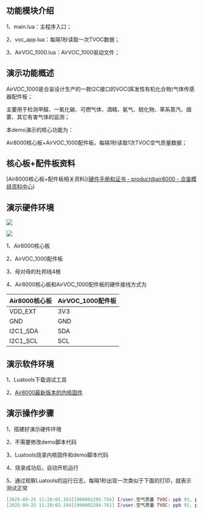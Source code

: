## 功能模块介绍

1、main.lua：主程序入口；

2、voc_app.lua：每隔1秒读取一次TVOC数据；

3、AirVOC_1000.lua：AirVOC_1000驱动文件；

## 演示功能概述

AirVOC_1000是合宙设计生产的一款I2C接口的VOC(挥发性有机化合物)气体传感器配件板；

主要用于检测甲醛、一氧化碳、可燃气体、酒精、氨气、硫化物、苯系蒸汽、烟雾、其它有害气体的监测；

本demo演示的核心功能为：

Air8000核心板+AirVOC_1000配件板，每隔1秒读取1次TVOC空气质量数据；


## 核心板+配件板资料

[Air8000核心板+配件板相关资料]([硬件手册和证书 - product@air8000 - 合宙模组资料中心](https://docs.openluat.com/air8000/product/shouce/#air8000_1))


## 演示硬件环境

![](https://docs.openluat.com/accessory/AirVOC_1000/image/connect_Air8000.jpg)

![](https://docs.openluat.com/accessory/AirSHT30_1000/image/8000.png)

1、Air8000核心板

2、AirVOC_1000配件板

3、母对母的杜邦线4根

4、Air8000核心板和AirVOC_1000配件板的硬件接线方式为

| Air8000核心板 | AirVOC_1000配件板  |
| ------------ | ------------------ |
|     VDD_EXT     |         3V3        |
|     GND   |         GND        |
| I2C1_SDA |         SDA        |
| I2C1_SCL |         SCL        |


## 演示软件环境

1、Luatools下载调试工具

2、[Air8000最新版本的内核固件](https://docs.openluat.com/air8000/luatos/firmware/)


## 演示操作步骤

1、搭建好演示硬件环境

2、不需要修改demo脚本代码

3、Luatools烧录内核固件和demo脚本代码

4、烧录成功后，自动开机运行

5、通过观察Luatools的运行日志，每隔1秒出现一次类似于下面的打印，就表示测试正常

``` lua
[2025-09-25 11:28:01.193][000002293.756] I/user.空气质量 TVOC: ppb 93, ppm 0.093, 等级 1(优)
[2025-09-25 11:28:02.194][000002294.761] I/user.空气质量 TVOC: ppb 91, ppm 0.091, 等级 1(优)

```